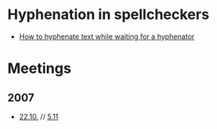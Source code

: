 Hyphenation in spellcheckers
============================

- [How to hyphenate text while waiting for a hyphenator](how-to-hyphenate-without-hyphenator.md)

# Meetings
## 2007
- [22.10.](hyphen-bug-2007-10-22.md) // [5.11](hyph-meeting-2007-11-05.md)
